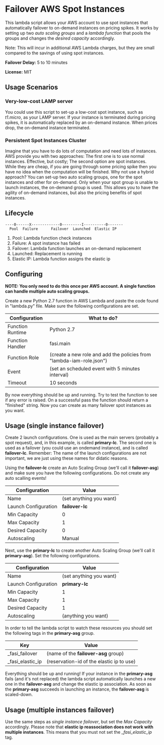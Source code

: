 # Failover AWS Spot Instances

This lambda script allows your AWS account to use spot instances that automatically failover to on-demand instances on pricing spikes. It works by setting up two *auto scaling groups* and a *lambda function* that pools the groups and changes the *desired capacity* accordingly.

Note: This will incur in additional AWS Lambda charges, but they are small compared to the savings of using spot instances.

**Failover Delay:** 5 to 10 minutes

**License:** MIT

## Usage Scenarios
### Very-low-cost LAMP server
You could use this script to set-up a low-cost spot instance, such as *t1.micro*, as your LAMP server. If your instance is terminated during pricing spikes, it is automatically replaced by an on-demand instance. When prices drop, the on-demand instance terminated.

### Persistent Spot Instances Cluster
Imagine that you have to do lots of computation and need lots of instances. AWS provide you with two approaches: The first one is to use normal instances. Effective, but costly; The second option are spot instances. While they are cheap, if you are going through some pricing spike then you have no idea when the computation will be finished. Why not use a hybrid approach?
You can set-up two auto scaling groups, one for the spot instances and other for on-demand. Only when your spot group is unable to launch instances, the on-demand group is used. This allows you to have the agility of on-demand instances, but also the pricing benefits of spot instances.

## Lifecycle
```
----0------X-------------0---------I----------0-------
  Pool  Failure      Failover  Launched  Elastic IP
```

1. Pool: Lambda function check instances
2. Failure: A spot instance has failed
3. Failover: Lambda function launches an on-demand replacement
4. Launched: Replacement is running
5. Elastic IP: Lambda function assigns the elastic ip

## Configuring
**NOTE: You only need to do this once per AWS account. A single function can handle multiple auto scaling groups.**

Create a new Python 2.7 function in AWS Lambda and paste the code found in "lambda.py" file. Make sure the following configurations are set.

Configuration|What to do?
-----|------
Function Runtime|Python 2.7
Function Handler|fasi.main
Function Role|(create a new role and add the policies from "lambda-iam-role.json")
Event|(set an scheduled event with 5 minutes interval)
Timeout|10 seconds

By now everything should be up and running. Try to test the function to see if any error is raised. On a successful pass the function should return a "finished" string. Now you can create as many failover spot instances as you want.

## Usage (single instance failover)
Create 2 launch configurations. One is used as the main servers (probably a spot request), and, in this example, is called **primary-lc**. The second one is used as a failover (you could use an ondemand instance), and is called **failover-lc**. Remember: The name of the launch configurations are not important, we are just using these names for didatic reasons.

Using the **failover-lc** create an Auto Scaling Group (we'll call it **failover-asg**) and make sure you have the following configurations. Do not create any auto scalling events!

Configuration|Value
-----|------
Name|(set anything you want)
Launch Configuration|**failover-lc**
Min Capacity|0
Max Capacity|1
Desired Capacity|0
Autoscaling|Manual

Next, use the **primary-lc** to create another Auto Scaling Group (we'll call it **primary-asg**). Set the following configurations.

Configuration|Value
-----|------
Name|(set anything you want)
Launch Configuration|**primary-lc**
Min Capacity|1
Max Capacity|1
Desired Capacity|1
Autoscaling|(anything you want)

In order to tell the lambda script to watch these resources you should set the following tags in the **primary-asg** group.

Key|Value
-----|------
_fasi_failover|(name of the **failover-asg** group)
_fasi_elastic_ip|(reservation-id of the elastic ip to use)

Everything should be up and running! If your instance in the **primary-asg** fails (and it's not replaced) the lambda script automatically launches a new one in the **failover-asg** and change the elastic ip association. As soon as the **primary-asg** succeeds in launching an instance, the **failover-asg** is scaled-down.

## Usage (multiple instances failover)
Use the same steps as *single instance failover*, but set the *Max Capacity* accordingly. Please note that **elastic ip reassociation does not work with multiple instances**. This means that you must not set the *_fasi_elastic_ip* tag.
